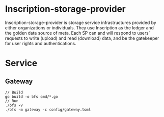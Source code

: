 # Inscription-storage-provider

Inscription-storage-provider is storage service infrastructures provided by either organizations or individuals. They use Inscription as the ledger and the golden data source of meta. Each SP can and will respond to users’ requests to write (upload) and read (download) data, and be the gatekeeper for user rights and authentications. 

# Service
## Gateway
```
// Build
go build -o bfs cmd/*.go
// Run
./bfs -v
./bfs -m gateway -c config/gateway.toml
```